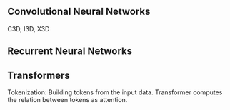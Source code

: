 ## Convolutional Neural Networks
C3D, I3D, X3D 


## Recurrent Neural Networks

## Transformers

Tokenization: Building tokens from the input data. Transformer computes the relation between tokens as attention. 
